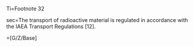 Ti=Footnote 32

sec=The transport of radioactive material is regulated in accordance with the IAEA Transport Regulations [12].

=[G/Z/Base]
